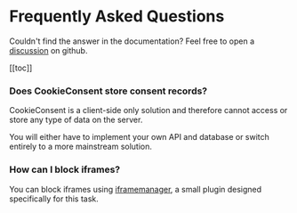 # Frequently Asked Questions
Couldn't find the answer in the documentation? Feel free to open a [discussion](https://github.com/orestbida/cookieconsent/discussions) on github.

[[toc]]

### Does CookieConsent store consent records?

CookieConsent is a client-side only solution and therefore cannot access or store any type of data on the server.

You will either have to implement your own API and database or switch entirely to a more mainstream solution.

### How can I block iframes?

You can block iframes using [iframemanager](https://github.com/orestbida/iframemanager), a small plugin designed specifically for this task.